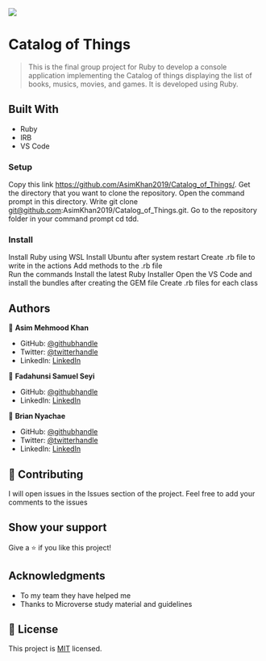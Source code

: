![](https://img.shields.io/badge/Microverse-blueviolet)

# Catalog of Things

> This is the final group project for Ruby to develop a console application implementing the Catalog of things displaying the list of books, musics, movies, and games. It is developed using Ruby.

## Built With

- Ruby
- IRB 
- VS Code 


### Setup

Copy this link https://github.com/AsimKhan2019/Catalog_of_Things/.
Get the directory that you want to clone the repository.
Open the command prompt in this directory.
Write git clone git@github.com:AsimKhan2019/Catalog_of_Things.git.
Go to the repository folder in your command prompt cd tdd.

### Install
Install Ruby using WSL 
Install Ubuntu after system restart
Create .rb file to write in the actions
Add methods to the .rb file  
Run the commands
Install the latest Ruby Installer 
Open the VS Code and install the bundles after creating the GEM file 
Create .rb files for each class 

## Authors

👤 **Asim Mehmood Khan**

- GitHub: [@githubhandle](https://github.com/AsimKhan2019/)
- Twitter: [@twitterhandle](https://twitter.com/vtechbiz)
- LinkedIn: [LinkedIn](https://www.linkedin.com/in/asim-khan-9bbb4211/)


👤 **Fadahunsi Samuel Seyi**

- GitHub: [@githubhandle](https://github.com/Fadahunsiseyi)
- LinkedIn: [LinkedIn](https://www.linkedin.com/in/fadahunsiseyi/)


👤 **Brian Nyachae**

- GitHub: [@githubhandle](https://github.com/Bria222)
- Twitter: [@twitterhandle](https://twitter.com/briannyachae9)
- LinkedIn: [LinkedIn](https://www.linkedin.com/in/brian-nyachae/)

## 🤝 Contributing

I will open issues in the Issues section of the project. Feel free to add your comments to the issues

## Show your support

Give a ⭐️ if you like this project!

## Acknowledgments

- To my team they have helped me
- Thanks to Microverse study material and guidelines

## 📝 License

This project is [MIT](./MIT.md) licensed.
